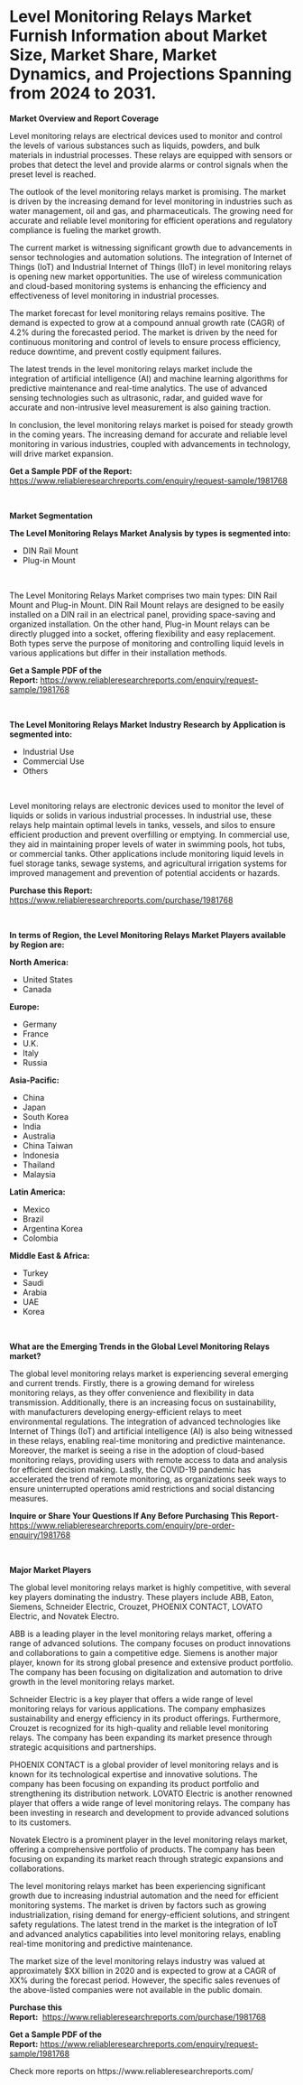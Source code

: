 <p><h1>Level Monitoring Relays Market Furnish Information about Market Size, Market Share, Market Dynamics, and Projections Spanning from 2024 to 2031.</h1></p><p><strong>Market Overview and Report Coverage</strong></p>
<p><p>Level monitoring relays are electrical devices used to monitor and control the levels of various substances such as liquids, powders, and bulk materials in industrial processes. These relays are equipped with sensors or probes that detect the level and provide alarms or control signals when the preset level is reached.</p><p>The outlook of the level monitoring relays market is promising. The market is driven by the increasing demand for level monitoring in industries such as water management, oil and gas, and pharmaceuticals. The growing need for accurate and reliable level monitoring for efficient operations and regulatory compliance is fueling the market growth.</p><p>The current market is witnessing significant growth due to advancements in sensor technologies and automation solutions. The integration of Internet of Things (IoT) and Industrial Internet of Things (IIoT) in level monitoring relays is opening new market opportunities. The use of wireless communication and cloud-based monitoring systems is enhancing the efficiency and effectiveness of level monitoring in industrial processes.</p><p>The market forecast for level monitoring relays remains positive. The demand is expected to grow at a compound annual growth rate (CAGR) of 4.2% during the forecasted period. The market is driven by the need for continuous monitoring and control of levels to ensure process efficiency, reduce downtime, and prevent costly equipment failures.</p><p>The latest trends in the level monitoring relays market include the integration of artificial intelligence (AI) and machine learning algorithms for predictive maintenance and real-time analytics. The use of advanced sensing technologies such as ultrasonic, radar, and guided wave for accurate and non-intrusive level measurement is also gaining traction.</p><p>In conclusion, the level monitoring relays market is poised for steady growth in the coming years. The increasing demand for accurate and reliable level monitoring in various industries, coupled with advancements in technology, will drive market expansion.</p></p>
<p><strong>Get a Sample PDF of the Report:</strong> <a href="https://www.reliableresearchreports.com/enquiry/request-sample/1981768">https://www.reliableresearchreports.com/enquiry/request-sample/1981768</a></p>
<p>&nbsp;</p>
<p><strong>Market Segmentation</strong></p>
<p><strong>The Level Monitoring Relays Market Analysis by types is segmented into:</strong></p>
<p><ul><li>DIN Rail Mount</li><li>Plug-in Mount</li></ul></p>
<p>&nbsp;</p>
<p><p>The Level Monitoring Relays Market comprises two main types: DIN Rail Mount and Plug-in Mount. DIN Rail Mount relays are designed to be easily installed on a DIN rail in an electrical panel, providing space-saving and organized installation. On the other hand, Plug-in Mount relays can be directly plugged into a socket, offering flexibility and easy replacement. Both types serve the purpose of monitoring and controlling liquid levels in various applications but differ in their installation methods.</p></p>
<p><strong>Get a Sample PDF of the Report:</strong>&nbsp;<a href="https://www.reliableresearchreports.com/enquiry/request-sample/1981768">https://www.reliableresearchreports.com/enquiry/request-sample/1981768</a></p>
<p>&nbsp;</p>
<p><strong>The Level Monitoring Relays Market Industry Research by Application is segmented into:</strong></p>
<p><ul><li>Industrial Use</li><li>Commercial Use</li><li>Others</li></ul></p>
<p>&nbsp;</p>
<p><p>Level monitoring relays are electronic devices used to monitor the level of liquids or solids in various industrial processes. In industrial use, these relays help maintain optimal levels in tanks, vessels, and silos to ensure efficient production and prevent overfilling or emptying. In commercial use, they aid in maintaining proper levels of water in swimming pools, hot tubs, or commercial tanks. Other applications include monitoring liquid levels in fuel storage tanks, sewage systems, and agricultural irrigation systems for improved management and prevention of potential accidents or hazards.</p></p>
<p><strong>Purchase this Report:</strong>&nbsp; <a href="https://www.reliableresearchreports.com/purchase/1981768">https://www.reliableresearchreports.com/purchase/1981768</a></p>
<p>&nbsp;</p>
<p><strong>In terms of Region, the Level Monitoring Relays Market Players available by Region are:</strong></p>
<p>
    <p> <strong> North America: </strong>
        <ul>
            <li>United States</li>
            <li>Canada</li>
        </ul>
        </p> 
    <p> <strong> Europe: </strong>
        <ul>
            <li>Germany</li>
            <li>France</li>
            <li>U.K.</li>
            <li>Italy</li>
            <li>Russia</li>
        </ul>
        </p> 
    <p> <strong> Asia-Pacific: </strong>
        <ul>
            <li>China</li>
            <li>Japan</li>
            <li>South Korea</li>
            <li>India</li>
            <li>Australia</li>
            <li>China Taiwan</li>
            <li>Indonesia</li>
            <li>Thailand</li>
            <li>Malaysia</li>
        </ul>
        </p> 
    <p> <strong> Latin America: </strong>
        <ul>
            <li>Mexico</li>
            <li>Brazil</li>
            <li>Argentina Korea</li>
            <li>Colombia</li>
        </ul>
        </p> 
    <p> <strong> Middle East & Africa: </strong>
        <ul>
            <li>Turkey</li>
            <li>Saudi</li>
            <li>Arabia</li>
            <li>UAE</li>
            <li>Korea</li>
        </ul>
    </p>
    </p>
<p>&nbsp;</p>
<p><strong>What are the Emerging Trends in the Global Level Monitoring Relays market?</strong></p>
<p><p>The global level monitoring relays market is experiencing several emerging and current trends. Firstly, there is a growing demand for wireless monitoring relays, as they offer convenience and flexibility in data transmission. Additionally, there is an increasing focus on sustainability, with manufacturers developing energy-efficient relays to meet environmental regulations. The integration of advanced technologies like Internet of Things (IoT) and artificial intelligence (AI) is also being witnessed in these relays, enabling real-time monitoring and predictive maintenance. Moreover, the market is seeing a rise in the adoption of cloud-based monitoring relays, providing users with remote access to data and analysis for efficient decision making. Lastly, the COVID-19 pandemic has accelerated the trend of remote monitoring, as organizations seek ways to ensure uninterrupted operations amid restrictions and social distancing measures.</p></p>
<p><strong>Inquire or Share Your Questions If Any Before Purchasing This Report</strong>- <a href="https://www.reliableresearchreports.com/enquiry/pre-order-enquiry/1981768">https://www.reliableresearchreports.com/enquiry/pre-order-enquiry/1981768</a></p>
<p>&nbsp;</p>
<p><strong>Major Market Players</strong></p>
<p><p>The global level monitoring relays market is highly competitive, with several key players dominating the industry. These players include ABB, Eaton, Siemens, Schneider Electric, Crouzet, PHOENIX CONTACT, LOVATO Electric, and Novatek Electro. </p><p>ABB is a leading player in the level monitoring relays market, offering a range of advanced solutions. The company focuses on product innovations and collaborations to gain a competitive edge. Siemens is another major player, known for its strong global presence and extensive product portfolio. The company has been focusing on digitalization and automation to drive growth in the level monitoring relays market.</p><p>Schneider Electric is a key player that offers a wide range of level monitoring relays for various applications. The company emphasizes sustainability and energy efficiency in its product offerings. Furthermore, Crouzet is recognized for its high-quality and reliable level monitoring relays. The company has been expanding its market presence through strategic acquisitions and partnerships.</p><p>PHOENIX CONTACT is a global provider of level monitoring relays and is known for its technological expertise and innovative solutions. The company has been focusing on expanding its product portfolio and strengthening its distribution network. LOVATO Electric is another renowned player that offers a wide range of level monitoring relays. The company has been investing in research and development to provide advanced solutions to its customers.</p><p>Novatek Electro is a prominent player in the level monitoring relays market, offering a comprehensive portfolio of products. The company has been focusing on expanding its market reach through strategic expansions and collaborations. </p><p>The level monitoring relays market has been experiencing significant growth due to increasing industrial automation and the need for efficient monitoring systems. The market is driven by factors such as growing industrialization, rising demand for energy-efficient solutions, and stringent safety regulations. The latest trend in the market is the integration of IoT and advanced analytics capabilities into level monitoring relays, enabling real-time monitoring and predictive maintenance.</p><p>The market size of the level monitoring relays industry was valued at approximately $XX billion in 2020 and is expected to grow at a CAGR of XX% during the forecast period. However, the specific sales revenues of the above-listed companies were not available in the public domain.</p></p>
<p><strong>Purchase this Report:</strong>&nbsp;&nbsp;<a href="https://www.reliableresearchreports.com/purchase/1981768">https://www.reliableresearchreports.com/purchase/1981768</a></p>
<p></p>
<p><strong>Get a Sample PDF of the Report:</strong>&nbsp;<a href="https://www.reliableresearchreports.com/enquiry/request-sample/1981768">https://www.reliableresearchreports.com/enquiry/request-sample/1981768</a></p>
<p>Check more reports on https://www.reliableresearchreports.com/</p>